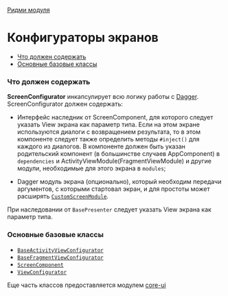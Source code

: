 [Ридми модуля](../README.md)

# Конфигураторы экранов

- [Что должен содержать](#что-должен-содержать)
- [Основные базовые классы](#основные-базовые-классы)

### Что должен содержать

**ScreenConfigurator** инкапсулирует всю логику работы с [Dagger][di].
ScreenConfigurator должен содержать:

* Интерфейс наследник от ScreenComponent,
для которого следует указать View экрана как параметр типа.
Если на этом экране используются диалоги с возвращением результата,
то в этом компоненте следует также определить методы `#inject()`
для каждого из диалогов.
В компоненте должен быть указан родительский компонент
(в большинстве случаев AppComponent) в `dependencies` и
ActivityViewModule(FragmentViewModule) и другие модули,
необходимые для этого экрана в `modules`;

* Dagger модуль экрана (опционально),
который необходим передачи аргументов, с которыми стартовал экран,
и для простоты может расширять [`CustomScreenModule`][nav].

При наследовании от `BasePresenter` следует указать View экрана как параметр типа.

### Основные базовые классы
* [`BaseActivityViewConfigurator`][bavc]
* [`BaseFragmentViewConfigurator`][bfvc]
* [`ScreenComponent`][sc]
* [`ViewConfigurator`][vc]

Еще часть классов предоставляется модулем [core-ui][core-ui]

[bavc]:../src/main/java/ru/surfstudio/android/core/mvp/configurator/BaseActivityViewConfigurator.java
[bfvc]:../src/main/java/ru/surfstudio/android/core/mvp/configurator/BaseFragmentViewConfigurator.java
[sc]:../src/main/java/ru/surfstudio/android/core/mvp/configurator/ScreenComponent.java
[vc]: ../src/main/java/ru/surfstudio/android/core/mvp/configurator/ViewConfigurator.java
[di]: ../../../docs/common/di.md
[core-ui]: ../../../core-ui/lib-core-ui/README.md
[nav]: ../../../docs/ui/navigation.md